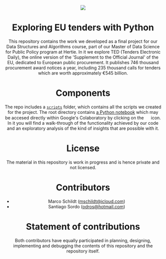 <center>
<a href="https://github.com/m-schildt/TED-Tenders-Electronic-Daily">
<img  src="https://i.imgur.com/L1zqyDB.png">
</a>

# Exploring EU tenders with Python

This repository contains the work we developed as a final project for our Data Structures and Algorithms course, part of our Master of Data Science for Public Policy program at Hertie. In it we explore TED (Tenders Electronic Daily), the online version of the 'Supplement to the Official Journal' of the EU, dedicated to European public procurement. It publishes 746 thousand procurement award notices a year, including 235 thousand calls for tenders which are worth approximately €545 billion.

# Components

The repo includes a [`scripts`](/scripts) folder, which contains all the scripts we created for the project. The root directory contains [a Python notebook](https://github.com/m-schildt/TED/blob/main/TED.ipynb) which may be accesed directly within Google's Colaboratory by clicking on the <a href="#"><img src="https://i.imgur.com/BeunuU9.png" height=15></a> icon. In it you will find a walk-through of the functionality achieved by our code and an exploratory analysis of the kind of insights that are possible with it.

# License
The material in this repository is work in progress and is hence private and not licensed.

# Contributors
- Marco Schildt (mschildt@icloud.com)
- Santiago Sordo (odros@hotmail.com)

# Statement of contributions
Both contributors have equally participated in planning, designing, implementing and debugging the contents of this repository and the repository itself.
